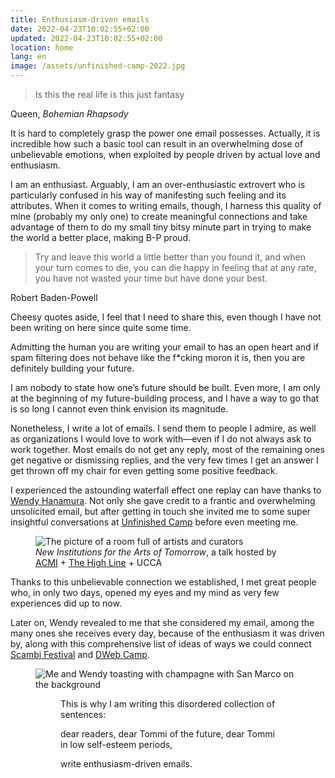 ```yaml
---
title: Enthusiasm-driven emails
date: 2022-04-23T10:02:55+02:00
updated: 2022-04-23T10:02:55+02:00
location: home
lang: en
image: /assets/unfinished-camp-2022.jpg
---
```

> Is this the real life
> is this just fantasy

<p class='cite'>Queen, <cite>Bohemian Rhapsody</cite></p>

It is hard to completely grasp the power one email possesses. Actually, it is incredible how such a basic tool can result in an overwhelming dose of unbelievable emotions, when exploited by people driven by actual love and enthusiasm.

I am an enthusiast. Arguably, I am an over-enthusiastic extrovert who is particularly confused in his way of manifesting such feeling and its attributes. When it comes to writing emails, though, I harness this quality of mine (probably my only one) to create meaningful connections and take advantage of them to do my small tiny bitsy minute part in trying to make the world a better place, making B-P proud.

> Try and leave this world a little better than you found it, and when your turn comes to die, you can die happy in feeling that at any rate, you have not wasted your time but have done your best.

<p class='cite'>Robert Baden-Powell</p>

Cheesy quotes aside, I feel that I need to share this, even though I have not been writing on here since quite some time.

Admitting the human you are writing your email to has an open heart and if spam filtering does not behave like the f\*cking moron it is, then you are definitely building your future.

I am nobody to state how one’s future should be built. Even more, I am only at the beginning of my future-building process, and I have a way to go that is so long I cannot even think envision its magnitude.

Nonetheless, I write a lot of emails. I send them to people I admire, as well as organizations I would love to work with—even if I do not always ask to work together. Most emails do not get any reply, most of the remaining ones get negative or dismissing replies, and the very few times I get an answer I get thrown off my chair for even getting some positive feedback.

I experienced the astounding waterfall effect one replay can have thanks to [Wendy Hanamura](https://www.linkedin.com/in/wendyhanamura 'Wendy Hanamura on LinkedIn'). Not only she gave credit to a frantic and overwhelming unsolicited email, but after getting in touch she invited me to some super insightful conversations at [Unfinished Camp](https://unfinished.com/camp/ 'Unfinished Camp: Venice') before even meeting me.

<figure>
	<img src='/assets/unfinished-camp-2022.jpg' alt='The picture of a room full of artists and curators' class='u-photo'>
	<figcaption><cite>New Institutions for the Arts of Tomorrow</cite>, a talk hosted by <a href='https://www.acmi.net.au/' target='_blank' title='Australian Center for the Moving Image'>ACMI</a> + <a href='https://thehighline.org' target='_blank' title='The High Line official website'>The High Line</a> + UCCA</figcaption>
</figure>

Thanks to this unbelievable connection we established, I met great people who, in only two days, opened my eyes and my mind as very few experiences did up to now.

Later on, Wendy revealed to me that she considered my email, among the many ones she receives every day, because of the enthusiasm it was driven by, along with this comprehensive list of ideas of ways we could connect [Scambi Festival](https://scambi.org 'Scambi Festival') and [DWeb Camp](https://dwebcamp.org 'DWeb Camp').


<figure>
	<img src='/assets/tommi-wendy-toast.jpg' alt='Me and Wendy toasting with champagne with San Marco on the background'>
<figure>

This is why I am writing this disordered collection of sentences:

dear readers,
dear Tommi of the future,
dear Tommi in low self-esteem periods,

write enthusiasm-driven emails.
